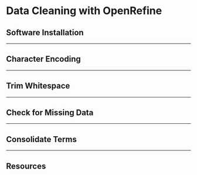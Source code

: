 # Data Cleaning with OpenRefine

## Software Installation


---

## Character Encoding


---

## Trim Whitespace


---

## Check for Missing Data


---

## Consolidate Terms


---

## Resources